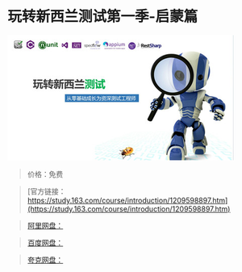 # 玩转新西兰测试第一季-启蒙篇

![img](../../../assets/study163/free/c3c0fb2dbca34bf9806f53e0345460b2.jpg)

> 价格：免费

> [官方链接：https://study.163.com/course/introduction/1209598897.htm](https://study.163.com/course/introduction/1209598897.htm)

> [阿里网盘：]()

> [百度网盘：]()

> [夸克网盘：]()

